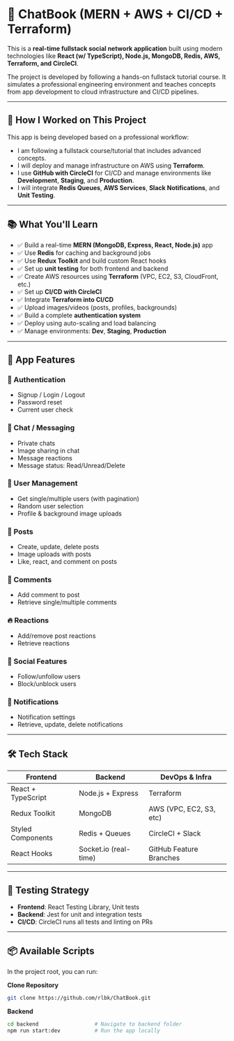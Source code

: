 # 📱 ChatBook (MERN + AWS + CI/CD + Terraform)

This is a **real-time fullstack social network application** built using modern technologies like **React (w/ TypeScript), Node.js, MongoDB, Redis, AWS, Terraform, and CircleCI**.

The project is developed by following a hands-on fullstack tutorial course. It simulates a professional engineering environment and teaches concepts from app development to cloud infrastructure and CI/CD pipelines.

---

## 🚀 How I Worked on This Project

This app is being developed based on a professional workflow:

- I am following a fullstack course/tutorial that includes advanced concepts.
- I will deploy and manage infrastructure on AWS using **Terraform**.
- I use **GitHub with CircleCI** for CI/CD and manage environments like **Development**, **Staging**, and **Production**.
- I will integrate **Redis Queues**, **AWS Services**, **Slack Notifications**, and **Unit Testing**.

---

## 📚 What You'll Learn

- ✅ Build a real-time **MERN (MongoDB, Express, React, Node.js)** app
- ✅ Use **Redis** for caching and background jobs
- ✅ Use **Redux Toolkit** and build custom React hooks
- ✅ Set up **unit testing** for both frontend and backend
- ✅ Create AWS resources using **Terraform** (VPC, EC2, S3, CloudFront, etc.)
- ✅ Set up **CI/CD with CircleCI**
- ✅ Integrate **Terraform into CI/CD**
- ✅ Upload images/videos (posts, profiles, backgrounds)
- ✅ Build a complete **authentication system**
- ✅ Deploy using auto-scaling and load balancing
- ✅ Manage environments: **Dev**, **Staging**, **Production**

---

## 🧠 App Features

### 🔐 Authentication

- Signup / Login / Logout
- Password reset
- Current user check

### 💬 Chat / Messaging

- Private chats
- Image sharing in chat
- Message reactions
- Message status: Read/Unread/Delete

### 👤 User Management

- Get single/multiple users (with pagination)
- Random user selection
- Profile & background image uploads

### 📝 Posts

- Create, update, delete posts
- Image uploads with posts
- Like, react, and comment on posts

### 💭 Comments

- Add comment to post
- Retrieve single/multiple comments

### 🔥 Reactions

- Add/remove post reactions
- Retrieve reactions

### 👥 Social Features

- Follow/unfollow users
- Block/unblock users

### 🔔 Notifications

- Notification settings
- Retrieve, update, delete notifications

---

## 🛠️ Tech Stack

| Frontend           | Backend               | DevOps & Infra          |
| ------------------ | --------------------- | ----------------------- |
| React + TypeScript | Node.js + Express     | Terraform               |
| Redux Toolkit      | MongoDB               | AWS (VPC, EC2, S3, etc) |
| Styled Components  | Redis + Queues        | CircleCI + Slack        |
| React Hooks        | Socket.io (real-time) | GitHub Feature Branches |

---

## 🧪 Testing Strategy

- **Frontend**: React Testing Library, Unit tests
- **Backend**: Jest for unit and integration tests
- **CI/CD**: CircleCI runs all tests and linting on PRs

---

## 📦 Available Scripts

In the project root, you can run:

**Clone Repository**

```bash
git clone https://github.com/rlbk/ChatBook.git
```

**Backend**

```bash
cd backend                  # Navigate to backend folder
npm run start:dev           # Run the app locally

```
